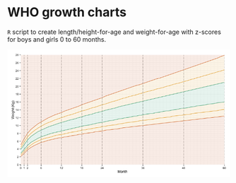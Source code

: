 WHO growth charts
=================

`R` script to create length/height-for-age and weight-for-age with z-scores for boys and girls 0 to 60 months.

![alt tag](https://github.com/ericpgreen/WHO-growth-charts/blob/master/img/WFA-Boys.png)

